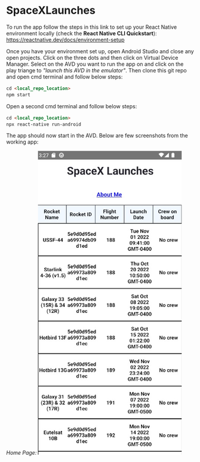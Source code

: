 # SpaceXLaunches

To run the app follow the steps in this link to set up your React Native environment locally (check the **React Native CLI Quickstart**):
https://reactnative.dev/docs/environment-setup 

Once you have your environment set up, open Android Studio and close any open projects. Click on the three dots and then click on Virtual Device Manager. Select on the AVD you want to run the app on and click on the play triange to _"launch this AVD in the emulator"_.
Then clone this git repo and open cmd terminal and follow below steps:
```html
cd <local_repo_location>
npm start
```
Open a second cmd terminal and follow below steps:
```html
cd <local_repo_location>
npx react-native run-android
```
The app should now start in the AVD.
Below are few screenshots from the working app:

_Home Page:_
![Home Page](https://github.com/sreemoyeemukherjee/SpaceXLaunches/blob/main/HomePage.jpg)
